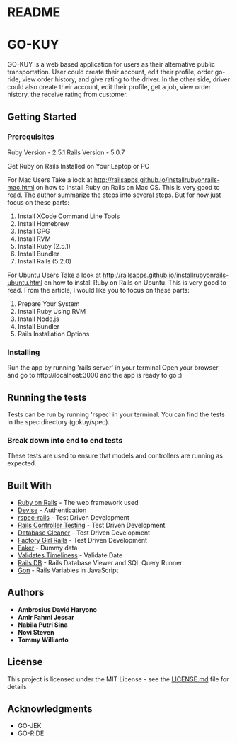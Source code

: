 # README

<!-- This README would normally document whatever steps are necessary to get the
application up and running.

Things you may want to cover:

* Ruby version

* System dependencies

* Configuration

* Database creation

* Database initialization

* How to run the test suite

* Services (job queues, cache servers, search engines, etc.)

* Deployment instructions

* ... -->
# GO-KUY

GO-KUY is a web based application for users as their alternative public transportation.
User could create their account, edit their profile, order go-ride, view order history, and give rating to the driver. In the other side, driver could also create their account, edit their profile, get a job, view order history, the receive rating from customer.


## Getting Started

<!-- These instructions will get you a copy of the project up and running on your local machine for development and testing purposes. See deployment for notes on how to deploy the project on a live system. -->

### Prerequisites

Ruby Version - 2.5.1
Rails Version - 5.0.7

Get Ruby on Rails Installed on Your Laptop or PC

For Mac Users
Take a look at  http://railsapps.github.io/installrubyonrails-mac.html  on how to install Ruby on Rails on Mac OS. This is very good to read. The author summarize the steps into several steps. But for now just focus on these parts:
1. Install XCode Command Line Tools
2. Install Homebrew
3. Install GPG
4. Install RVM
5. Install Ruby (2.5.1)
6. Install Bundler
7. Install Rails (5.2.0)

For Ubuntu Users
Take a look at  http://railsapps.github.io/installrubyonrails-ubuntu.html  on how to install Ruby on Rails on Ubuntu. This is very good to read. From the article, I would like you to focus on these parts:
1. Prepare Your System
2. Install Ruby Using RVM
3. Install Node.js
4. Install Bundler
5. Rails Installation Options

### Installing

<!-- A step by step series of examples that tell you how to get a development env running

Say what the step will be

```
Give the example
```

And repeat

```
until finished
```

End with an example of getting some data out of the system or using it for a little demo -->

Run the app by running 'rails server' in your terminal
Open your browser and go to  http://localhost:3000 and the app is ready to go :)

## Running the tests

<!-- Explain how to run the automated tests for this system -->
Tests can be run by running 'rspec' in your terminal.
You can find the tests in the spec directory (gokuy/spec).


### Break down into end to end tests

<!-- Explain what these tests test and why -->
These tests are used to ensure that models and controllers are running as expected.


## Built With

<!-- * [Dropwizard](http://www.dropwizard.io/1.0.2/docs/) - The web framework used
* [Maven](https://maven.apache.org/) - Dependency Management
* [ROME](https://rometools.github.io/rome/) - Used to generate RSS Feeds -->

* [Ruby on Rails](https://rubyonrails.org/) - The web framework used
* [Devise](https://github.com/plataformatec/devise) - Authentication
* [rspec-rails](https://github.com/rspec/rspec-rails) - Test Driven Development
* [Rails Controller Testing](https://github.com/rails/rails-controller-testing) - Test Driven Development
* [Database Cleaner](https://github.com/DatabaseCleaner/database_cleaner) - Test Driven Development
* [Factory Girl Rails](https://github.com/kenoir/factory_girl_rails) - Test Driven Development
* [Faker](https://github.com/stympy/faker) - Dummy data
* [Validates Timeliness](https://github.com/adzap/validates_timeliness) - Validate Date
* [Rails DB](https://github.com/igorkasyanchuk/rails_db) - Rails Database Viewer and SQL Query Runner
* [Gon](https://github.com/gazay/gon) - Rails Variables in JavaScript


## Authors

* **Ambrosius David Haryono** 
* **Amir Fahmi Jessar**
* **Nabila Putri Sina** 
* **Novi Steven** 
* **Tommy Willianto**

## License

This project is licensed under the MIT License - see the [LICENSE.md](LICENSE.md) file for details

## Acknowledgments

<!-- * Hat tip to anyone whose code was used
* Inspiration
* etc -->

* GO-JEK
* GO-RIDE


